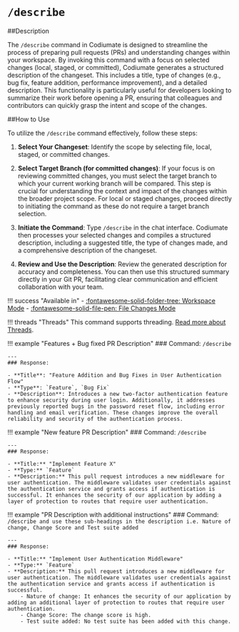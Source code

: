 # `/describe`

##Description

The `/describe` command in Codiumate is designed to streamline the process of preparing pull requests (PRs) and understanding changes within your workspace. By invoking this command with a focus on selected changes (local, staged, or committed), Codiumate generates a structured description of the changeset. This includes a title, type of changes (e.g., bug fix, feature addition, performance improvement), and a detailed description. This functionality is particularly useful for developers looking to summarize their work before opening a PR, ensuring that colleagues and contributors can quickly grasp the intent and scope of the changes.

##How to Use

To utilize the `/describe` command effectively, follow these steps:

1. **Select Your Changeset**: Identify the scope by selecting file, local, staged, or committed changes. 

2. **Select Target Branch (for committed changes)**: If your focus is on reviewing committed changes, you must select the target branch to which your current working branch will be compared. This step is crucial for understanding the context and impact of the changes within the broader project scope. For local or staged changes, proceed directly to initiating the command as these do not require a target branch selection.

3. **Initiate the Command**: Type `/describe` in the chat interface. Codiumate then processes your selected changes and compiles a structured description, including a suggested title, the type of changes made, and a comprehensive description of the changeset.

4. **Review and Use the Description**: Review the generated description for accuracy and completeness. You can then use this structured summary directly in your Git PR, facilitating clear communication and efficient collaboration with your team.

!!! success "Available in"
    - [:fontawesome-solid-folder-tree: Workspace Mode](../focus/git-diff.md)
    - [:fontawesome-solid-file-pen: File Changes Mode](../focus/current-file.md#file-changes)

!!! threads "Threads"
    This command supports threading. [Read more about Threads](../threads.md).


!!! example "Features + Bug fixed PR Description"
    ### Command: 
    `/describe`

    ---
    ### Response:
    
    - **Title**: "Feature Addition and Bug Fixes in User Authentication Flow"
    - **Type**: `Feature`, `Bug Fix`
    - **Description**: Introduces a new two-factor authentication feature to enhance security during user login. Additionally, it addresses previously reported bugs in the password reset flow, including error handling and email verification. These changes improve the overall reliability and security of the authentication process.
        

!!! example "New feature PR Description"
    ### Command: 
    `/describe`

    ---
    ### Response:
    
    - **Title:** "Implement Feature X"
    - **Type:** `Feature`
    - **Description:** This pull request introduces a new middleware for user authentication. The middleware validates user credentials against the authentication service and grants access if authentication is successful. It enhances the security of our application by adding a layer of protection to routes that require user authentication.

!!! example "PR Description with additional instructions"
    ### Command: 
    `/describe and use these sub-headings in the description i.e. Nature of change, Change Score and Test suite added`

    ---
    ### Response:

    - **Title:** "Implement User Authentication Middleware" 
    - **Type:** `Feature`
    - **Description:** This pull request introduces a new middleware for user authentication. The middleware validates user credentials against the authentication service and grants access if authentication is successful.
        - Nature of change: It enhances the security of our application by adding an additional layer of protection to routes that require user authentication.
        - Change Score: The change score is high.
        - Test suite added: No test suite has been added with this change.
